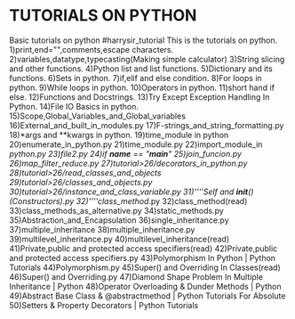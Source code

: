 # TUTORIALS ON PYTHON
Basic tutorials on python
#harrysir_tutorial
This is the tutorials on python.
1)print,end="",comments,escape characters.
2)variables,datatype,typecasting(Making simple calculator)
3)String slicing and other functions.
4)Python list and list functions.
5)Dictionary and its functions.
6)Sets in python.
7)if,elif and else condition.
8)For loops in python.
9)While loops in python.
10)Operators in python.
11)short hand if else.
12)Functions and Docstrings.
13)Try Except Exception Handling In Python.
14)File IO Basics in python.
15)Scope,Global_Variables_and_Global_variables
16)External_and_built_in_modules.py 
17)F-strings_and_string_formatting.py
18)*args and **kwargs in python.
19)time_module in python
20)enumerate_in_python.py
21)time_module.py
22)import_module_in _python.py
23)file2.py
24)if __name__ == "__main__"
25)join_funcion.py
26)map_filter_reduce.py
27)tutorial>26/decorators_in_python.py
28)tutorial>26/read_classes_and_objects
29)tutorial>26/classes_and_objects.py
30)tutorial>26/instance_and_class_variable.py
31)''''Self and __init__()(Constructors).py
32)''''class_method_.py
32)class_method(read)
33)class_methods_as_alternative.py
34)static_methods.py
35)Abstraction_and_Encapsulation
36)single_inheritance.py
37)multiple_inheritance
38)multiple_inheritance.py
39)multilevel_inheritance.py
40)multilevel_inheritance(read)
41)Private,public and protected access specifiers(read)
42)Private,public and protected access specifiers.py
43)Polymorphism In Python | Python Tutorials
44)Polymorphism.py
45)Super() and Overriding In Classes(read)
46)Super() and Overriding.py
47)Diamond Shape Problem In Multiple Inheritance | Python
48)Operator Overloading & Dunder Methods | Python
49)Abstract Base Class & @abstractmethod | Python Tutorials For Absolute
50)Setters & Property Decorators | Python Tutorials

